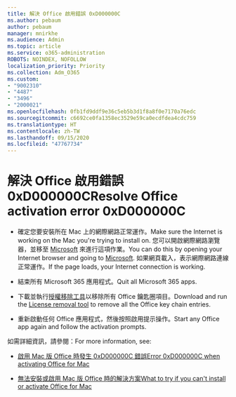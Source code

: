 ```yaml
---
title: 解決 Office 啟用錯誤 0xD000000C
ms.author: pebaum
author: pebaum
manager: mnirkhe
ms.audience: Admin
ms.topic: article
ms.service: o365-administration
ROBOTS: NOINDEX, NOFOLLOW
localization_priority: Priority
ms.collection: Adm_O365
ms.custom:
- "9002310"
- "4487"
- "3496"
- "2000021"
ms.openlocfilehash: 0fb1fd9ddf9e36c5eb5b3d1f8a8f0e7170a76edc
ms.sourcegitcommit: c6692ce0fa1358ec3529e59ca0ecdfdea4cdc759
ms.translationtype: HT
ms.contentlocale: zh-TW
ms.lasthandoff: 09/15/2020
ms.locfileid: "47767734"
---
```

# <a name="resolve-office-activation-error-0xd000000c"></a><span data-ttu-id="f5f00-102">解決 Office 啟用錯誤 0xD000000C</span><span class="sxs-lookup"><span data-stu-id="f5f00-102">Resolve Office activation error 0xD000000C</span></span>

- <span data-ttu-id="f5f00-103">確定您要安裝所在 Mac 上的網際網路正常運作。</span><span class="sxs-lookup"><span data-stu-id="f5f00-103">Make sure the Internet is working on the Mac you're trying to install on.</span></span> <span data-ttu-id="f5f00-104">您可以開啟網際網路瀏覽器，並移至 [Microsoft](https://www.microsoft.com) 來進行這項作業。</span><span class="sxs-lookup"><span data-stu-id="f5f00-104">You can do this by opening your Internet browser and going to [Microsoft](https://www.microsoft.com).</span></span> <span data-ttu-id="f5f00-105">如果網頁載入，表示網際網路連線正常運作。</span><span class="sxs-lookup"><span data-stu-id="f5f00-105">If the page loads, your Internet connection is working.</span></span>

- <span data-ttu-id="f5f00-106">結束所有 Microsoft 365 應用程式。</span><span class="sxs-lookup"><span data-stu-id="f5f00-106">Quit all Microsoft 365 apps.</span></span>

- <span data-ttu-id="f5f00-107">下載並執行[授權移除工具](https://go.microsoft.com/fwlink/?linkid=849815)以移除所有 Office 鑰匙圈項目。</span><span class="sxs-lookup"><span data-stu-id="f5f00-107">Download and run the [License removal tool](https://go.microsoft.com/fwlink/?linkid=849815) to remove all the Office key chain entries.</span></span>

- <span data-ttu-id="f5f00-108">重新啟動任何 Office 應用程式，然後按照啟用提示操作。</span><span class="sxs-lookup"><span data-stu-id="f5f00-108">Start any Office app again and follow the activation prompts.</span></span>

<span data-ttu-id="f5f00-109">如需詳細資訊，請參閱：</span><span class="sxs-lookup"><span data-stu-id="f5f00-109">For more information, see:</span></span>

- [<span data-ttu-id="f5f00-110">啟用 Mac 版 Office 時發生 0xD000000C 錯誤</span><span class="sxs-lookup"><span data-stu-id="f5f00-110">Error 0xD000000C when activating Office for Mac</span></span>](https://support.office.com/article/error-0xd000000c-when-activating-office-for-mac-da865931-4658-4829-ba2d-8133390c6d25)

- [<span data-ttu-id="f5f00-111">無法安裝或啟用 Mac 版 Office 時的解決方案</span><span class="sxs-lookup"><span data-stu-id="f5f00-111">What to try if you can't install or activate Office for Mac</span></span>](https://support.office.com/article/what-to-try-if-you-can-t-install-or-activate-office-for-mac-5efba2b4-b1e6-4e5f-bf3c-6ab945d03dea)
